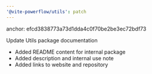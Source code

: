 ```yaml
---
'@vite-powerflow/utils': patch
---
```


anchor: efcd3838773a73d1dda4c0f70be2be3ec72bdf73

Update Utils package documentation

- Added README content for internal package
- Added description and internal use note
- Added links to website and repository
